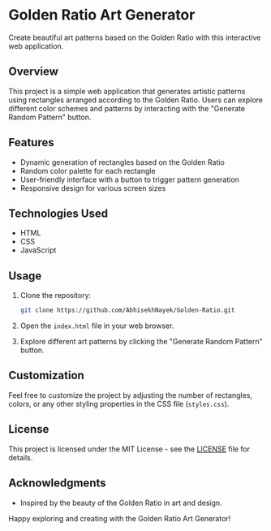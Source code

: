 # Golden Ratio Art Generator

Create beautiful art patterns based on the Golden Ratio with this interactive web application.

## Overview

This project is a simple web application that generates artistic patterns using rectangles arranged according to the Golden Ratio. Users can explore different color schemes and patterns by interacting with the "Generate Random Pattern" button.

## Features

- Dynamic generation of rectangles based on the Golden Ratio
- Random color palette for each rectangle
- User-friendly interface with a button to trigger pattern generation
- Responsive design for various screen sizes


## Technologies Used

- HTML
- CSS
- JavaScript

## Usage

1. Clone the repository:

   ```bash
   git clone https://github.com/AbhisekhNayek/Golden-Ratio.git
   ```

2. Open the `index.html` file in your web browser.

3. Explore different art patterns by clicking the "Generate Random Pattern" button.

## Customization

Feel free to customize the project by adjusting the number of rectangles, colors, or any other styling properties in the CSS file (`styles.css`).

## License

This project is licensed under the MIT License - see the [LICENSE](LICENSE) file for details.

## Acknowledgments

- Inspired by the beauty of the Golden Ratio in art and design.

Happy exploring and creating with the Golden Ratio Art Generator!
